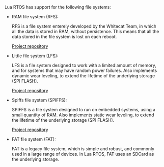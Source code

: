 Lua RTOS has support for the following file systems:

* RAM file system (RFS):

  RFS is a file system enterely developed by the Whitecat Team, in which all the data is stored in RAM, without persistence. This means that all the data stored in the file system is lost on each reboot.

  [Project repository](https://github.com/whitecatboard/Lua-RTOS-ESP32/tree/master/components/ramfs)

* Little file system (LFS):

  LFS is a file system designed to work with a limited amount of memory, and for systems that may have random power failures. Also implements dynamic wear leveling, to extend the lifetime of the underlying storage (SPI FLASH).
  
  [Project repository](https://github.com/ARMmbed/littlefs)  
  
* Spiffs file system (SPIFFS):

  SPIFFS is a file system designed to run on embedded systems, using a small quantity of RAM. Also implements static wear leveling, to extend the lifetime of the underlying storage (SPI FLASH).

  [Project repository](https://github.com/pellepl/spiffs)  

* FAT file system (FAT):

  FAT is a legacy file system, which is simple and robust, and commonly used in a large range of devices. In Lua RTOS, FAT uses an SDCard as the underlying storage.

